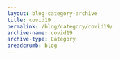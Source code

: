 ```yaml
---
layout: blog-category-archive
title: covid19
permalink: /blog/category/covid19/
archive-name: covid19
archive-type: Category
breadcrumb: blog
---
```

